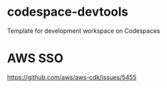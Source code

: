 # codespace-devtools

Template for development workspace on Codespaces

# AWS SSO 
https://github.com/aws/aws-cdk/issues/5455
